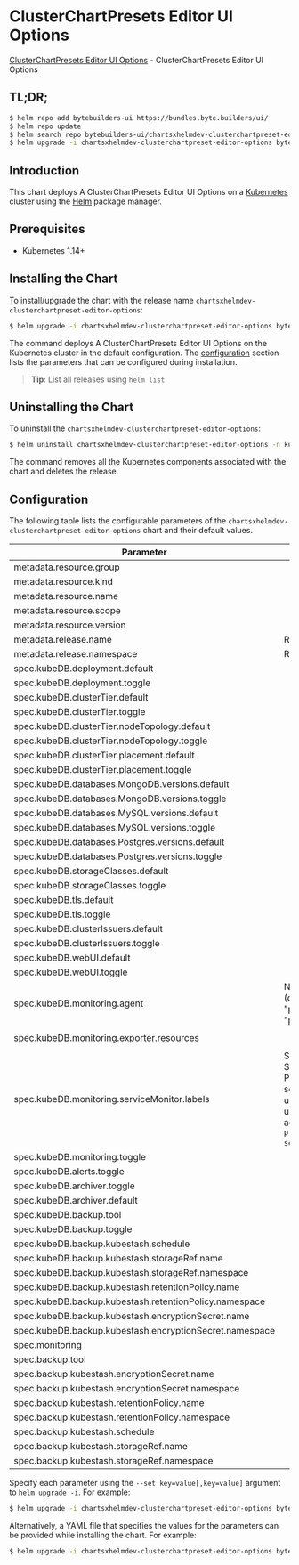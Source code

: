 # ClusterChartPresets Editor UI Options

[ClusterChartPresets Editor UI Options](https://byte.builders) - ClusterChartPresets Editor UI Options

## TL;DR;

```bash
$ helm repo add bytebuilders-ui https://bundles.byte.builders/ui/
$ helm repo update
$ helm search repo bytebuilders-ui/chartsxhelmdev-clusterchartpreset-editor-options --version=v0.4.21
$ helm upgrade -i chartsxhelmdev-clusterchartpreset-editor-options bytebuilders-ui/chartsxhelmdev-clusterchartpreset-editor-options -n kube-system --create-namespace --version=v0.4.21
```

## Introduction

This chart deploys A ClusterChartPresets Editor UI Options on a [Kubernetes](http://kubernetes.io) cluster using the [Helm](https://helm.sh) package manager.

## Prerequisites

- Kubernetes 1.14+

## Installing the Chart

To install/upgrade the chart with the release name `chartsxhelmdev-clusterchartpreset-editor-options`:

```bash
$ helm upgrade -i chartsxhelmdev-clusterchartpreset-editor-options bytebuilders-ui/chartsxhelmdev-clusterchartpreset-editor-options -n kube-system --create-namespace --version=v0.4.21
```

The command deploys A ClusterChartPresets Editor UI Options on the Kubernetes cluster in the default configuration. The [configuration](#configuration) section lists the parameters that can be configured during installation.

> **Tip**: List all releases using `helm list`

## Uninstalling the Chart

To uninstall the `chartsxhelmdev-clusterchartpreset-editor-options`:

```bash
$ helm uninstall chartsxhelmdev-clusterchartpreset-editor-options -n kube-system
```

The command removes all the Kubernetes components associated with the chart and deletes the release.

## Configuration

The following table lists the configurable parameters of the `chartsxhelmdev-clusterchartpreset-editor-options` chart and their default values.

|                        Parameter                        |                                                                                Description                                                                                |                          Default                          |
|---------------------------------------------------------|---------------------------------------------------------------------------------------------------------------------------------------------------------------------------|-----------------------------------------------------------|
| metadata.resource.group                                 |                                                                                                                                                                           | <code>charts.x-helm.dev</code>                            |
| metadata.resource.kind                                  |                                                                                                                                                                           | <code>ClusterChartPreset</code>                           |
| metadata.resource.name                                  |                                                                                                                                                                           | <code>clusterchartpresets</code>                          |
| metadata.resource.scope                                 |                                                                                                                                                                           | <code>Cluster</code>                                      |
| metadata.resource.version                               |                                                                                                                                                                           | <code>v1alpha1</code>                                     |
| metadata.release.name                                   | Release name                                                                                                                                                              | <code>""</code>                                           |
| metadata.release.namespace                              | Release namespace                                                                                                                                                         | <code>""</code>                                           |
| spec.kubeDB.deployment.default                          |                                                                                                                                                                           | <code>Dedicated</code>                                    |
| spec.kubeDB.deployment.toggle                           |                                                                                                                                                                           | <code>true</code>                                         |
| spec.kubeDB.clusterTier.default                         |                                                                                                                                                                           | <code>"GeneralPurpose"</code>                             |
| spec.kubeDB.clusterTier.toggle                          |                                                                                                                                                                           | <code>true</code>                                         |
| spec.kubeDB.clusterTier.nodeTopology.default            |                                                                                                                                                                           | <code>"standard-bsv2-family"</code>                       |
| spec.kubeDB.clusterTier.nodeTopology.toggle             |                                                                                                                                                                           | <code>true</code>                                         |
| spec.kubeDB.clusterTier.placement.default               |                                                                                                                                                                           | <code>"default"</code>                                    |
| spec.kubeDB.clusterTier.placement.toggle                |                                                                                                                                                                           | <code>true</code>                                         |
| spec.kubeDB.databases.MongoDB.versions.default          |                                                                                                                                                                           | <code>"6.0.12"</code>                                     |
| spec.kubeDB.databases.MongoDB.versions.toggle           |                                                                                                                                                                           | <code>true</code>                                         |
| spec.kubeDB.databases.MySQL.versions.default            |                                                                                                                                                                           | <code>"8.0.35"</code>                                     |
| spec.kubeDB.databases.MySQL.versions.toggle             |                                                                                                                                                                           | <code>true</code>                                         |
| spec.kubeDB.databases.Postgres.versions.default         |                                                                                                                                                                           | <code>"15.5"</code>                                       |
| spec.kubeDB.databases.Postgres.versions.toggle          |                                                                                                                                                                           | <code>true</code>                                         |
| spec.kubeDB.storageClasses.default                      |                                                                                                                                                                           | <code>"default"</code>                                    |
| spec.kubeDB.storageClasses.toggle                       |                                                                                                                                                                           | <code>true</code>                                         |
| spec.kubeDB.tls.default                                 |                                                                                                                                                                           | <code>true</code>                                         |
| spec.kubeDB.tls.toggle                                  |                                                                                                                                                                           | <code>true</code>                                         |
| spec.kubeDB.clusterIssuers.default                      |                                                                                                                                                                           | <code>"cluster-issuer"</code>                             |
| spec.kubeDB.clusterIssuers.toggle                       |                                                                                                                                                                           | <code>true</code>                                         |
| spec.kubeDB.webUI.default                               |                                                                                                                                                                           | <code>true</code>                                         |
| spec.kubeDB.webUI.toggle                                |                                                                                                                                                                           | <code>true</code>                                         |
| spec.kubeDB.monitoring.agent                            | Name of monitoring agent (one of "prometheus.io", "prometheus.io/operator", "prometheus.io/builtin")                                                                      | <code>prometheus.io/operator</code>                       |
| spec.kubeDB.monitoring.exporter.resources               |                                                                                                                                                                           | <code>{"requests":{"cpu":"100m","memory":"128Mi"}}</code> |
| spec.kubeDB.monitoring.serviceMonitor.labels            | Specify the labels for ServiceMonitor. Prometheus crd will select ServiceMonitor using these labels. Only usable when monitoring agent is `prometheus.io/webhook server`. | <code>{}</code>                                           |
| spec.kubeDB.monitoring.toggle                           |                                                                                                                                                                           | <code>true</code>                                         |
| spec.kubeDB.alerts.toggle                               |                                                                                                                                                                           | <code>true</code>                                         |
| spec.kubeDB.archiver.toggle                             |                                                                                                                                                                           | <code>true</code>                                         |
| spec.kubeDB.archiver.default                            |                                                                                                                                                                           | <code>true</code>                                         |
| spec.kubeDB.backup.tool                                 |                                                                                                                                                                           | <code>KubeStash</code>                                    |
| spec.kubeDB.backup.toggle                               |                                                                                                                                                                           | <code>true</code>                                         |
| spec.kubeDB.backup.kubestash.schedule                   |                                                                                                                                                                           | <code>"0 */2 * * *"</code>                                |
| spec.kubeDB.backup.kubestash.storageRef.name            |                                                                                                                                                                           | <code>default</code>                                      |
| spec.kubeDB.backup.kubestash.storageRef.namespace       |                                                                                                                                                                           | <code>stash</code>                                        |
| spec.kubeDB.backup.kubestash.retentionPolicy.name       |                                                                                                                                                                           | <code>"keep-1mo"</code>                                   |
| spec.kubeDB.backup.kubestash.retentionPolicy.namespace  |                                                                                                                                                                           | <code>stash</code>                                        |
| spec.kubeDB.backup.kubestash.encryptionSecret.name      |                                                                                                                                                                           | <code>default-encryption-secret</code>                    |
| spec.kubeDB.backup.kubestash.encryptionSecret.namespace |                                                                                                                                                                           | <code>stash</code>                                        |
| spec.monitoring                                         |                                                                                                                                                                           | <code>{}</code>                                           |
| spec.backup.tool                                        |                                                                                                                                                                           | <code>KubeStash</code>                                    |
| spec.backup.kubestash.encryptionSecret.name             |                                                                                                                                                                           | <code></code>                                             |
| spec.backup.kubestash.encryptionSecret.namespace        |                                                                                                                                                                           | <code></code>                                             |
| spec.backup.kubestash.retentionPolicy.name              |                                                                                                                                                                           | <code></code>                                             |
| spec.backup.kubestash.retentionPolicy.namespace         |                                                                                                                                                                           | <code></code>                                             |
| spec.backup.kubestash.schedule                          |                                                                                                                                                                           | <code>'*/30 * * * *'</code>                               |
| spec.backup.kubestash.storageRef.name                   |                                                                                                                                                                           | <code></code>                                             |
| spec.backup.kubestash.storageRef.namespace              |                                                                                                                                                                           | <code></code>                                             |


Specify each parameter using the `--set key=value[,key=value]` argument to `helm upgrade -i`. For example:

```bash
$ helm upgrade -i chartsxhelmdev-clusterchartpreset-editor-options bytebuilders-ui/chartsxhelmdev-clusterchartpreset-editor-options -n kube-system --create-namespace --version=v0.4.21 --set metadata.resource.group=charts.x-helm.dev
```

Alternatively, a YAML file that specifies the values for the parameters can be provided while
installing the chart. For example:

```bash
$ helm upgrade -i chartsxhelmdev-clusterchartpreset-editor-options bytebuilders-ui/chartsxhelmdev-clusterchartpreset-editor-options -n kube-system --create-namespace --version=v0.4.21 --values values.yaml
```
